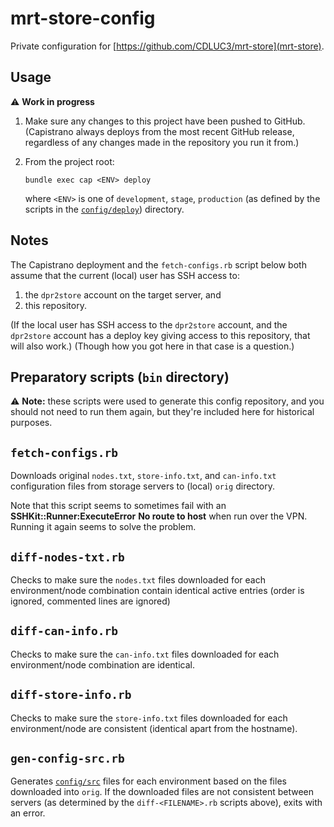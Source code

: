 # mrt-store-config

Private configuration for [https://github.com/CDLUC3/mrt-store](mrt-store).

## Usage

⚠️ **Work in progress**

1. Make sure any changes to this project have been pushed to GitHub. (Capistrano always
   deploys from the most recent GitHub release, regardless of any changes made in the
   repository you run it from.)
2. From the project root:

   ```
   bundle exec cap <ENV> deploy
   ```

   where `<ENV>` is one of `development`, `stage`, `production` (as defined by the scripts
   in the [`config/deploy`](config/deploy)) directory.

## Notes

The Capistrano deployment and the `fetch-configs.rb` script below both assume that
the current (local) user has SSH access to:

1. the `dpr2store` account on the target server, and
2. this repository. 

(If the local user has SSH access to the `dpr2store` account, and the `dpr2store` account has
a deploy key giving access to this repository, that will also work.) (Though how you got here
in that case is a question.)

## Preparatory scripts (`bin` directory)

⚠️ **Note:** these scripts were used to generate this config repository, and you should not need
to run them again, but they're included here for historical purposes.

## `fetch-configs.rb` 

Downloads original `nodes.txt`, `store-info.txt`, and `can-info.txt` 
configuration files from storage servers to (local) `orig` directory.

Note that this script seems to sometimes fail with an **SSHKit::Runner:ExecuteError** **No route to host**
when run over the VPN. Running it again seems to solve the problem.

## `diff-nodes-txt.rb`

Checks to make sure the `nodes.txt` files downloaded for each environment/node 
combination contain identical active entries (order is ignored, commented lines
are ignored)

## `diff-can-info.rb`

Checks to make sure the `can-info.txt` files downloaded for each environment/node 
combination are identical.

## `diff-store-info.rb`

Checks to make sure the `store-info.txt` files downloaded for each environment/node
are consistent (identical apart from the hostname).

## `gen-config-src.rb`

Generates [`config/src`](config/src) files for each environment based on the files downloaded into
`orig`. If the downloaded files are not consistent between servers (as determined by
the `diff-<FILENAME>.rb` scripts above), exits with an error.